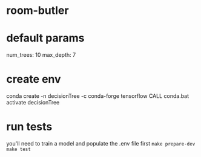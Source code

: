 # room-butler

# default params
num_trees: 10
max_depth: 7

# create env
conda create -n decisionTree -c conda-forge tensorflow
CALL conda.bat activate decisionTree

# run tests
you'll need to train a model and populate the .env file first
`make prepare-dev`
`make test`
